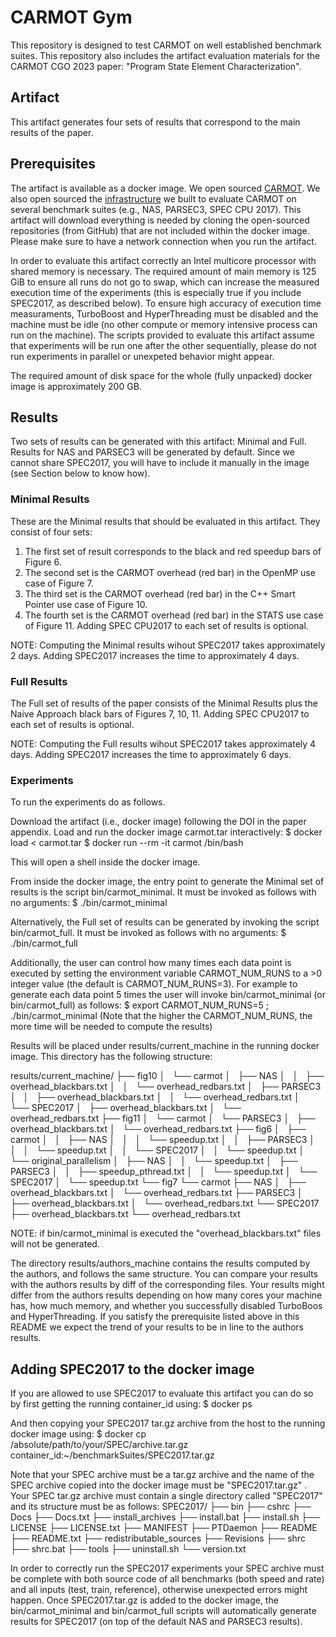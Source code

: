 # CARMOT Gym

This repository is designed to test CARMOT on well established benchmark suites.
This repository also includes the artifact evaluation materials for the CARMOT CGO 2023 paper: "Program State Element Characterization".

## Artifact

This artifact generates four sets of results that correspond to the main results of the paper.

## Prerequisites 

The artifact is available as a docker image.
We open sourced [CARMOT](https://github.com/edeiana/carmot.git).
We also open sourced the [infrastructure](https://github.com/edeiana/wholeprogram_benchmarks.git) we built to evaluate CARMOT on several benchmark suites (e.g., NAS, PARSEC3, SPEC CPU 2017).
This artifact will download everything is needed by cloning the open-sourced repositories (from GitHub) that are not included within the docker image.
Please make sure to have a network connection when you run the artifact.

In order to evaluate this artifact correctly an Intel multicore processor with shared memory is necessary.
The required amount of main memory is 125 GiB to ensure all runs do not go to swap, which can increase the measured execution time of the experiments (this is especially true if you include SPEC2017, as described below).
To ensure high accuracy of execution time measuraments, TurboBoost and HyperThreading must be disabled and the machine must be idle (no other compute or memory intensive process can run on the machine).
The scripts provided to evaluate this artifact assume that experiments will be run one after the other sequentially, please do not run experiments in parallel or unexpeted behavior might appear.

The required amount of disk space for the whole (fully unpacked) docker image is approximately 200 GB.

## Results

Two sets of results can be generated with this artifact: Minimal and Full.
Results for NAS and PARSEC3 will be generated by default.
Since we cannot share SPEC2017, you will have to include it manually in the image (see Section below to know how).

### Minimal Results
These are the Minimal results that should be evaluated in this artifact.
They consist of four sets:
1) The first set of result corresponds to the black and red speedup bars of Figure 6.
2) The second set is the CARMOT overhead (red bar) in the OpenMP use case of Figure 7.
3) The third set is the CARMOT overhead (red bar) in the C++ Smart Pointer use case of Figure 10.
4) The fourth set is the CARMOT overhead (red bar) in the STATS use case of Figure 11.
Adding SPEC CPU2017 to each set of results is optional.

NOTE:
Computing the Minimal results wihout SPEC2017 takes approximately 2 days.
Adding SPEC2017 increases the time to approximately 4 days.

### Full Results
The Full set of results of the paper consists of the Minimal Results plus the Naive Approach black bars of Figures 7, 10, 11.
Adding SPEC CPU2017 to each set of results is optional.

NOTE:
Computing the Full results wihout SPEC2017 takes approximately 4 days.
Adding SPEC2017 increases the time to approximately 6 days.

### Experiments

To run the experiments do as follows.

Download the artifact (i.e., docker image) following the DOI in the paper appendix.
Load and run the docker image carmot.tar interactively:
$ docker load < carmot.tar
$ docker run --rm -it carmot /bin/bash

This will open a shell inside the docker image.

From inside the docker image, the entry point to generate the Minimal set of results is the script bin/carmot_minimal.
It must be invoked as follows with no arguments:
$ ./bin/carmot_minimal

Alternatively, the Full set of results can be generated by invoking the script bin/carmot_full.
It must be invoked as follows with no arguments:
$ ./bin/carmot_full

Additionally, the user can control how many times each data point is executed by setting the environment variable CARMOT_NUM_RUNS to a >0 integer value (the default is CARMOT_NUM_RUNS=3).
For example to generate each data point 5 times the user will invoke bin/carmot_minimal (or bin/carmot_full) as follows:
$ export CARMOT_NUM_RUNS=5 ; ./bin/carmot_minimal
(Note that the higher the CARMOT_NUM_RUNS, the more time will be needed to compute the results)

Results will be placed under results/current_machine in the running docker image.
This directory has the following structure:

results/current_machine/
├── fig10
│   └── carmot
│       ├── NAS
│       │   ├── overhead_blackbars.txt
│       │   └── overhead_redbars.txt
│       ├── PARSEC3
│       │   ├── overhead_blackbars.txt
│       │   └── overhead_redbars.txt
│       └── SPEC2017
│           ├── overhead_blackbars.txt
│           └── overhead_redbars.txt
├── fig11
│   └── carmot
│       └── PARSEC3
│           ├── overhead_blackbars.txt
│           └── overhead_redbars.txt
├── fig6
│   ├── carmot
│   │   ├── NAS
│   │   │   └── speedup.txt
│   │   ├── PARSEC3
│   │   │   └── speedup.txt
│   │   └── SPEC2017
│   │       └── speedup.txt
│   └── original_parallelism
│       ├── NAS
│       │   └── speedup.txt
│       ├── PARSEC3
│       │   ├── speedup_pthread.txt
│       │   └── speedup.txt
│       └── SPEC2017
│           └── speedup.txt
└── fig7
    └── carmot
        ├── NAS
        │   ├── overhead_blackbars.txt
        │   └── overhead_redbars.txt
        ├── PARSEC3
        │   ├── overhead_blackbars.txt
        │   └── overhead_redbars.txt
        └── SPEC2017
            ├── overhead_blackbars.txt
            └── overhead_redbars.txt

NOTE: if bin/carmot_minimal is executed the "overhead_blackbars.txt" files will not be generated.

The directory results/authors_machine contains the results computed by the authors, and follows the same structure.
You can compare your results with the authors results by diff of the corresponding files.
Your results might differ from the authors results depending on how many cores your machine has, how much memory, and whether you successfully disabled TurboBoos and HyperThreading.
If you satisfy the prerequisite listed above in this README we expect the trend of your results to be in line to the authors results.

## Adding SPEC2017 to the docker image
If you are allowed to use SPEC2017 to evaluate this artifact you can do so by first getting the running container_id using:
$ docker ps

And then copying your SPEC2017 tar.gz archive from the host to the running docker image using:
$ docker cp /absolute/path/to/your/SPEC/archive.tar.gz container_id:~/benchmarkSuites/SPEC2017.tar.gz

Note that your SPEC archive must be a tar.gz archive and the name of the SPEC archive copied into the docker image must be "SPEC2017.tar.gz" .
Your SPEC tar.gz archive must contain a single directory called "SPEC2017" and its structure must be as follows:
SPEC2017/
├── bin
├── cshrc
├── Docs
├── Docs.txt
├── install_archives
├── install.bat
├── install.sh
├── LICENSE
├── LICENSE.txt
├── MANIFEST
├── PTDaemon
├── README
├── README.txt
├── redistributable_sources
├── Revisions
├── shrc
├── shrc.bat
├── tools
├── uninstall.sh
└── version.txt

In order to correctly run the SPEC2017 experiments your SPEC archive must be complete with both source code of all benchmarks (both speed and rate) and all inputs (test, train, reference), otherwise unexpected errors might happen.
Once SPEC2017.tar.gz is added to the docker image, the bin/carmot_minimal and bin/carmot_full scripts will automatically generate results for SPEC2017 (on top of the default NAS and PARSEC3 results).

